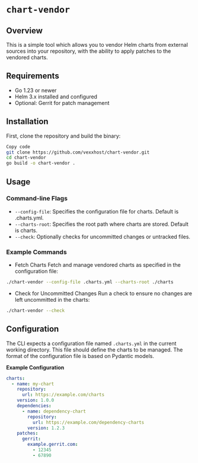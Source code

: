 # `chart-vendor`

## Overview
This is a simple tool which allows you to vendor Helm charts from external
sources into your repository, with the ability to apply patches to the vendored
charts.

## Requirements

- Go 1.23 or newer
- Helm 3.x installed and configured
- Optional: Gerrit for patch management

## Installation

First, clone the repository and build the binary:

```bash
Copy code
git clone https://github.com/vexxhost/chart-vendor.git
cd chart-vendor
go build -o chart-vendor .
```

## Usage

### Command-line Flags

- `--config-file`: Specifies the configuration file for charts. Default is .charts.yml.
- `--charts-root`: Specifies the root path where charts are stored. Default is charts.
- `--check`: Optionally checks for uncommitted changes or untracked files.

### Example Commands

- Fetch Charts
Fetch and manage vendored charts as specified in the configuration file:

```bash
./chart-vendor --config-file .charts.yml --charts-root ./charts
```

- Check for Uncommitted Changes
Run a check to ensure no changes are left uncommitted in the charts:

```bash
./chart-vendor --check
```

## Configuration
The CLI expects a configuration file named `.charts.yml` in the current working
directory. This file should define the charts to be managed. The format of the
configuration file is based on Pydantic models.

**Example Configuration**
```yaml
charts:
  - name: my-chart
    repository:
      url: https://example.com/charts
    version: 1.0.0
    dependencies:
      - name: dependency-chart
        repository:
          url: https://example.com/dependency-charts
        version: 1.2.3
    patches:
      gerrit:
        example.gerrit.com:
          - 12345
          - 67890
```
